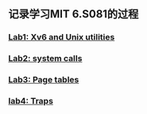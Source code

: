 ## 记录学习MIT 6.S081的过程

### [Lab1: Xv6 and Unix utilities](lab1_util/README.md)
### [Lab2: system calls](lab2_syscall/README.md)
### [Lab3: Page tables](lab3_pgtbl/README.md)
### [lab4: Traps](lab4_traps/README.md)
